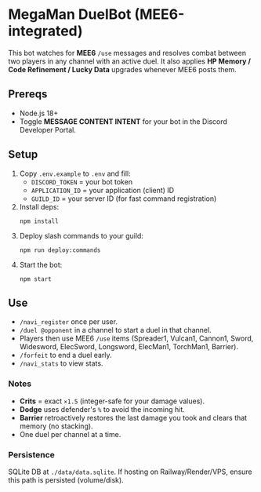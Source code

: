 # MegaMan DuelBot (MEE6-integrated)

This bot watches for **MEE6** `/use` messages and resolves combat between two players in any channel with an active duel. It also applies **HP Memory / Code Refinement / Lucky Data** upgrades whenever MEE6 posts them.

## Prereqs
- Node.js 18+
- Toggle **MESSAGE CONTENT INTENT** for your bot in the Discord Developer Portal.

## Setup
1. Copy `.env.example` to `.env` and fill:
   - `DISCORD_TOKEN` = your bot token
   - `APPLICATION_ID` = your application (client) ID
   - `GUILD_ID` = your server ID (for fast command registration)
2. Install deps:
   ```
   npm install
   ```
3. Deploy slash commands to your guild:
   ```
   npm run deploy:commands
   ```
4. Start the bot:
   ```
   npm start
   ```

## Use
- `/navi_register` once per user.
- `/duel @opponent` in a channel to start a duel in that channel.
- Players then use MEE6 `/use` items (Spreader1, Vulcan1, Cannon1, Sword, Widesword, ElecSword, Longsword, ElecMan1, TorchMan1, Barrier).
- `/forfeit` to end a duel early.
- `/navi_stats` to view stats.

### Notes
- **Crits** = exact `×1.5` (integer-safe for your damage values).
- **Dodge** uses defender's `%` to avoid the incoming hit.
- **Barrier** retroactively restores the last damage you took and clears that memory (no stacking).
- One duel per channel at a time.

### Persistence
SQLite DB at `./data/data.sqlite`. If hosting on Railway/Render/VPS, ensure this path is persisted (volume/disk).